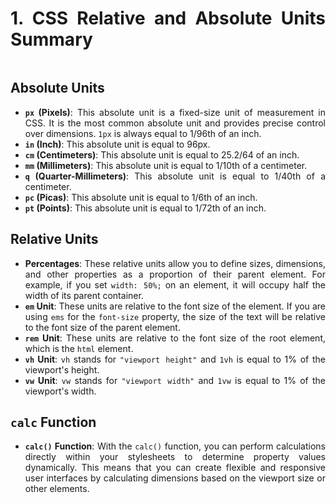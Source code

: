 <div style="text-align: justify">

# 1. CSS Relative and Absolute Units Summary

```{contents}
```

## Absolute Units

*   **`px` (Pixels)**: This absolute unit is a fixed-size unit of measurement in CSS. It is the most common absolute unit and provides precise control over dimensions. `1px` is always equal to 1/96th of an inch.
*   **`in` (Inch)**: This absolute unit is equal to 96px.
*   **`cm` (Centimeters)**: This absolute unit is equal to 25.2/64 of an inch.
*   **`mm` (Millimeters)**: This absolute unit is equal to 1/10th of a centimeter.
*   **`q` (Quarter-Millimeters)**: This absolute unit is equal to 1/40th of a centimeter.
*   **`pc` (Picas)**: This absolute unit is equal to 1/6th of an inch.
*   **`pt` (Points)**: This absolute unit is equal to 1/72th of an inch.

## Relative Units

*   **Percentages**: These relative units allow you to define sizes, dimensions, and other properties as a proportion of their parent element. For example, if you set `width: 50%;` on an element, it will occupy half the width of its parent container.
*   **`em` Unit**: These units are relative to the font size of the element. If you are using `ems` for the `font-size` property, the size of the text will be relative to the font size of the parent element.
*   **`rem` Unit**: These units are relative to the font size of the root element, which is the `html` element.
*   **`vh` Unit**: `vh` stands for `"viewport height"` and `1vh` is equal to 1% of the viewport's height.
*   **`vw` Unit**: `vw` stands for `"viewport width"` and `1vw` is equal to 1% of the viewport's width.

## `calc` Function

*   **`calc()` Function**: With the `calc()` function, you can perform calculations directly within your stylesheets to determine property values dynamically. This means that you can create flexible and responsive user interfaces by calculating dimensions based on the viewport size or other elements.

</div>